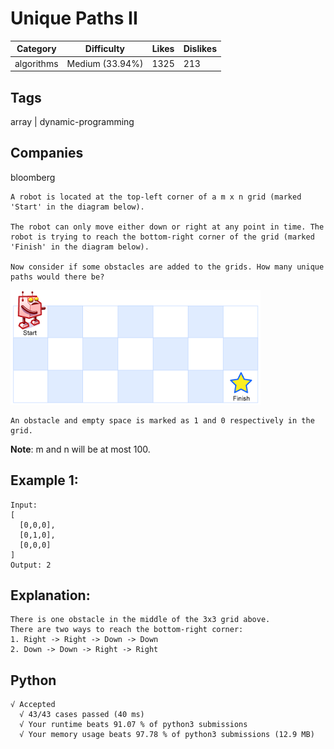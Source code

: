 # Unique Paths II
|Category|Difficulty|Likes|Dislikes|
|-|-|-|-|
|algorithms|Medium (33.94%)|1325|213|

## Tags
array | dynamic-programming

## Companies
bloomberg
```
A robot is located at the top-left corner of a m x n grid (marked 'Start' in the diagram below).

The robot can only move either down or right at any point in time. The robot is trying to reach the bottom-right corner of the grid (marked 'Finish' in the diagram below).

Now consider if some obstacles are added to the grids. How many unique paths would there be?
```
![img](robot_maze.png)
```
An obstacle and empty space is marked as 1 and 0 respectively in the grid.
```
**Note**: m and n will be at most 100.

## Example 1:
```
Input:
[
  [0,0,0],
  [0,1,0],
  [0,0,0]
]
Output: 2
```
## Explanation:
```
There is one obstacle in the middle of the 3x3 grid above.
There are two ways to reach the bottom-right corner:
1. Right -> Right -> Down -> Down
2. Down -> Down -> Right -> Right
```

## Python
```
√ Accepted
  √ 43/43 cases passed (40 ms)
  √ Your runtime beats 91.07 % of python3 submissions
  √ Your memory usage beats 97.78 % of python3 submissions (12.9 MB)
```